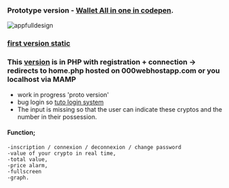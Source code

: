 ###  Prototype version - [Wallet All in one in codepen](https://codepen.io/h-lautre/full/WNLEVrg).

![appfulldesign](https://github.com/berru-g/All-in-one-dashboard/assets/61543927/33e10f14-b9be-4dc7-ab9f-6d416a57778b)

### [first version static](https://github.com/berru-g/All-in-one-dashboard)

### This [version](https://w4llet-all-in-one.000webhostapp.com/) is in PHP with registration + connection -> redirects to home.php hosted on 000webhostapp.com or you localhost via MAMP

   - work in progress 'proto version'
   - bug login so [tuto login system](https://www.youtube.com/watch?v=jEgzxXCB9-w&list=LL&index=2)
   - The input is missing so that the user can indicate these cryptos and the number in their possession.

  #### Function; 
    -inscription / connexion / deconnexion / change password
    -value of your crypto in real time, 
    -total value, 
    -price alarm, 
    -fullscreen 
    -graph.